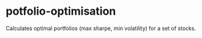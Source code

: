 # potfolio-optimisation

Calculates optimal portfolios (max sharpe, min volatility) for a set of stocks.
